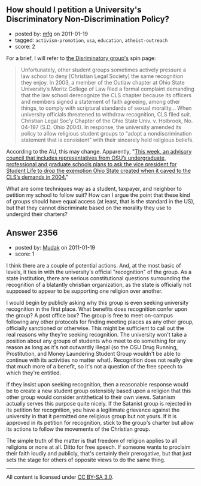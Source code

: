 ## How should I petition a University's Discriminatory Non-Discrimination Policy?

- posted by: [mfg](https://stackexchange.com/users/-1/135-mfg) on 2011-01-19
- tagged: `activism-promotion`, `usa`, `education`, `atheist-outreach`
- score: 2

For a brief, I will refer to [the Disriminatory group's][1] spin page:
>Unfortunately, other student groups sometimes actively pressure a law school to deny [Christian Legal Society] the same recognition they enjoy. In 2003, a member of the Outlaw chapter at Ohio State University’s Moritz College of Law filed a formal complaint demanding that the law school derecognize the CLS chapter because its officers and members signed a statement of faith agreeing, among other things, to comply with scriptural standards of sexual morality... When university officials threatened to withdraw recognition, CLS filed suit. Christian Legal Soc’y Chapter of the Ohio State Univ. v. Holbrook, No. 04-197 (S.D. Ohio 2004). In response, the university amended its policy to allow religious student groups to “adopt a nondiscrimination statement that is consistent” with their sincerely held religious beliefs.

According to the AU, this may change. Apparently, "[This week, an advisory council that includes representatives from OSU’s undergraduate, professional and graduate schools plans to ask the vice president for Student Life to drop the exemption Ohio State created when it caved to the CLS’s demands in 2004.][2]"

What are some techniques way as a student, taxpayer, and neighbor to petition my school to follow suit? How can I argue the point that these kind of groups should have equal access (at least, that is the standard in the US), but that they cannot discriminate based on the morality they use to undergird their charters?


  [1]: http://www.clsnet.org/center/litigation/history-universities-discriminating-against-cls
  [2]: http://blog.au.org/2011/01/19/club-hubbub-ohio-state-may-re-impose-bias-ban-for-student-groups/


## Answer 2356

- posted by: [Mudak](https://stackexchange.com/users/-1/205-mudak) on 2011-01-19
- score: 1

I think there are a couple of potential actions.  And, at the most basic of levels, it ties in with the university's official "recognition" of the group.  As a state institution, there are serious constitutional questions surrounding the recognition of a blatantly christian organization, as the state is officially not supposed to appear to be supporting one religion over another.  

I would begin by publicly asking why this group is even seeking university recognition in the first place.  What benefits does recognition confer upon the group?  A post office box?  The group is free to meet on-campus following any other protocols for finding meeting places as any other group, officially sanctioned or otherwise.  This might be sufficient to call out the real reasons why they're seeking recognition.  The university won't take a position about any groups of students who meet to do something for any reason as long as it's not outwardly illegal (so the OSU Drug Running, Prostitution, and Money Laundering Student Group wouldn't be able to continue with its activities no matter what).  Recognition does not really give that much more of a benefit, so it's not a question of the free speech to which they're entitled.

If they insist upon seeking recognition, then a reasonable response would be to create a new student group ostensibly based upon a religion that this other group would consider antithetical to their own views.  Satanism actually serves this purpose quite nicely.  If the Satanist group is rejected in its petition for recognition, you have a legitimate grievance against the university in that it permitted one religious group but not yours.  If it is approved in its petition for recognition, stick to the group's charter but allow its actions to follow the movements of the Christian group.  

The simple truth of the matter is that freedom of religion applies to all religions or none at all.  Ditto for free speech.  If someone wants to proclaim their faith loudly and publicly, that's certainly their prerogative, but that just sets the stage for others of opposite views to do the same thing.



---

All content is licensed under [CC BY-SA 3.0](https://creativecommons.org/licenses/by-sa/3.0/).
